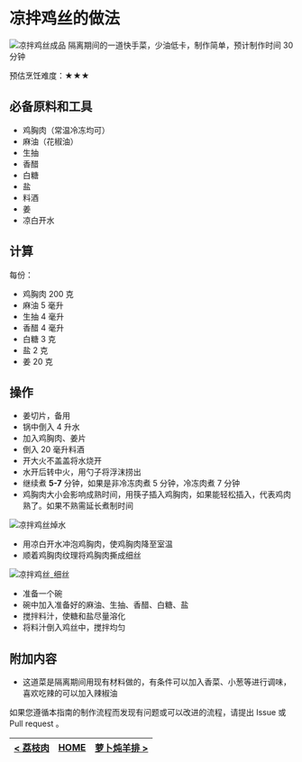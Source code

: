 # 凉拌鸡丝的做法

![凉拌鸡丝成品](./凉拌鸡丝.jpg)
隔离期间的一道快手菜，少油低卡，制作简单，预计制作时间 30 分钟

预估烹饪难度：★★★

## 必备原料和工具

- 鸡胸肉（常温冷冻均可）
- 麻油（花椒油）
- 生抽
- 香醋
- 白糖
- 盐
- 料酒
- 姜
- 凉白开水

## 计算

每份：

- 鸡胸肉 200 克
- 麻油 5 毫升
- 生抽 4 毫升
- 香醋 4 毫升
- 白糖 3 克
- 盐 2 克
- 姜 20 克

## 操作

- 姜切片，备用
- 锅中倒入 4 升水
- 加入鸡胸肉、姜片
- 倒入 20 毫升料酒
- 开大火不盖盖将水烧开
- 水开后转中火，用勺子将浮沫捞出
- 继续煮 **5-7** 分钟，如果是非冷冻肉煮 5 分钟，冷冻肉煮 7 分钟
- 鸡胸肉大小会影响成熟时间，用筷子插入鸡胸肉，如果能轻松插入，代表鸡肉熟了。如果不熟需延长煮制时间

![凉拌鸡丝焯水](./凉拌鸡丝_焯水.jpg)

- 用凉白开水冲泡鸡胸肉，使鸡胸肉降至室温
- 顺着鸡胸肉纹理将鸡胸肉撕成细丝

![凉拌鸡丝_细丝](./凉拌鸡丝_撕.jpg)

- 准备一个碗
- 碗中加入准备好的麻油、生抽、香醋、白糖、盐
- 搅拌料汁，使糖和盐尽量溶化
- 将料汁倒入鸡丝中，搅拌均匀

## 附加内容

- 这道菜是隔离期间用现有材料做的，有条件可以加入香菜、小葱等进行调味，喜欢吃辣的可以加入辣椒油

如果您遵循本指南的制作流程而发现有问题或可以改进的流程，请提出 Issue 或 Pull request 。

| [< 荔枝肉](../荔枝肉/荔枝肉.md) | [HOME](../../../README.md) | [萝卜炖羊排 >](../萝卜炖羊排/萝卜炖羊排.md) |
| ---------------------------------- | -------------------------- | ---------------------------------- |
